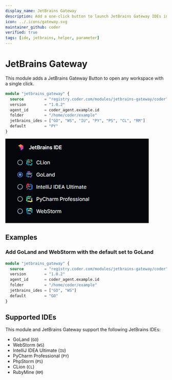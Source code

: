 ```yaml
---
display_name: JetBrains Gateway
description: Add a one-click button to launch JetBrains Gateway IDEs in the dashboard.
icon: ../.icons/gateway.svg
maintainer_github: coder
verified: true
tags: [ide, jetbrains, helper, parameter]
---
```


# JetBrains Gateway

This module adds a JetBrains Gateway Button to open any workspace with a single click.

```tf
module "jetbrains_gateway" {
  source         = "registry.coder.com/modules/jetbrains-gateway/coder"
  version        = "1.0.2"
  agent_id       = coder_agent.example.id
  folder         = "/home/coder/example"
  jetbrains_ides = ["GO", "WS", "IU", "PY", "PS", "CL", "RM"]
  default        = "PY"
}
```

![JetBrains Gateway IDes list](../.images/jetbrains-gateway.png)

## Examples

### Add GoLand and WebStorm with the default set to GoLand

```tf
module "jetbrains_gateway" {
  source         = "registry.coder.com/modules/jetbrains-gateway/coder"
  version        = "1.0.2"
  agent_id       = coder_agent.example.id
  folder         = "/home/coder/example"
  jetbrains_ides = ["GO", "WS"]
  default        = "GO"
}
```

## Supported IDEs

This module and JetBrains Gateway support the following JetBrains IDEs:

- GoLand (`GO`)
- WebStorm (`WS`)
- IntelliJ IDEA Ultimate (`IU`)
- PyCharm Professional (`PY`)
- PhpStorm (`PS`)
- CLion (`CL`)
- RubyMine (`RM`)
